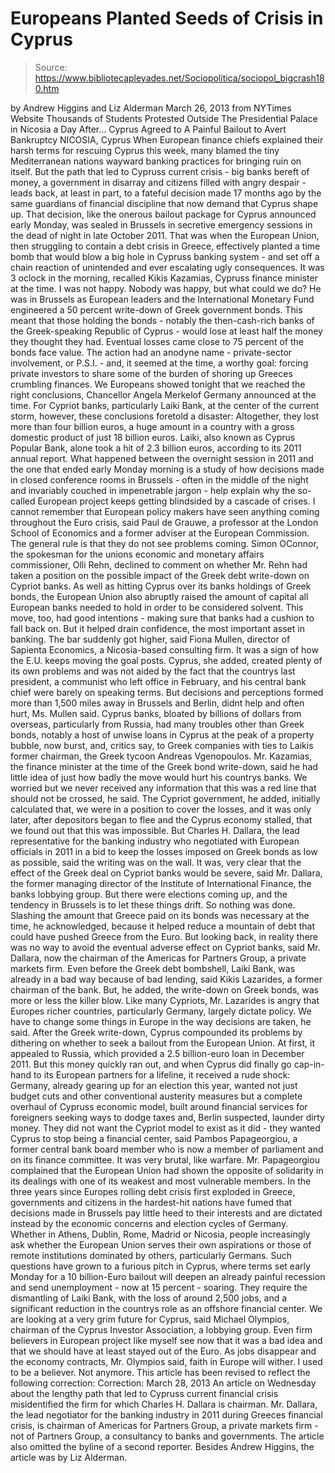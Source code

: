 # Europeans Planted Seeds of Crisis in Cyprus

> Source: https://www.bibliotecapleyades.net/Sociopolitica/sociopol_bigcrash180.htm

by Andrew Higgins and Liz Alderman
March 26, 2013
from
NYTimes Website
Thousands of Students Protested Outside The Presidential Palace in Nicosia a
Day After...
Cyprus Agreed to A Painful
Bailout to Avert Bankruptcy
NICOSIA, Cyprus
When European finance chiefs explained their
harsh terms for rescuing Cyprus this week, many blamed the tiny
Mediterranean nations wayward banking practices for bringing ruin on
itself.
But the path that led to Cypruss current crisis - big banks bereft of
money, a government in disarray and citizens filled with angry despair -
leads back, at least in part, to a fateful decision made 17 months ago by
the same guardians of financial discipline that now demand that Cyprus shape
up.
That decision, like the onerous bailout package for Cyprus announced early
Monday, was sealed in Brussels in secretive emergency sessions in the dead
of night in late October 2011.
That was when the European Union, then
struggling to contain a debt crisis in Greece, effectively planted a time
bomb that would blow a big hole in Cypruss banking system - and set off a
chain reaction of unintended and ever escalating ugly consequences.
It was 3 oclock in the morning, recalled
Kikis Kazamias, Cypruss finance minister at the time. I was not happy.
Nobody was happy, but what could we do?
He was in Brussels as European leaders and the
International Monetary Fund engineered a 50 percent write-down of Greek
government bonds.
This meant that those holding the bonds -
notably the then-cash-rich banks of the Greek-speaking Republic of Cyprus -
would lose at least half the money they thought they had. Eventual losses
came close to 75 percent of the bonds face value.
The action had an anodyne name - private-sector involvement, or P.S.I. -
and, it seemed at the time, a worthy goal: forcing private investors to
share some of the burden of shoring up Greeces crumbling finances.
We Europeans showed tonight that we reached
the right conclusions, Chancellor Angela Merkelof Germany announced at
the time.
For Cypriot banks, particularly Laiki Bank, at
the center of the current storm, however, these conclusions foretold a
disaster: Altogether, they lost more than four billion euros, a huge amount
in a country with a gross domestic product of just 18 billion euros.
Laiki, also known as Cyprus Popular Bank,
alone took a hit of 2.3 billion euros, according to its 2011 annual report.
What happened between the overnight session in 2011 and the one that ended
early Monday morning is a study of how decisions made in closed conference
rooms in Brussels - often in the middle of the night and invariably couched
in impenetrable jargon - help explain why the so-called European project
keeps getting blindsided by a cascade of crises.
I cannot remember that European policy
makers have seen anything coming throughout the Euro crisis, said Paul
de Grauwe, a professor at the London School of Economics and a former
adviser at the European Commission.
The general rule is that they do not see
problems coming.
Simon OConnor, the spokesman for the
unions economic and monetary affairs commissioner, Olli Rehn,
declined to comment on whether Mr. Rehn had taken a position on the possible
impact of the Greek debt write-down on Cypriot banks.
As well as hitting Cyprus over its banks holdings of Greek bonds, the
European Union also abruptly raised the amount of capital all European banks
needed to hold in order to be considered solvent. This move, too, had good
intentions - making sure that banks had a cushion to fall back on.
But it helped drain confidence, the most
important asset in banking.
The bar suddenly got higher, said Fiona
Mullen, director of Sapienta Economics, a Nicosia-based consulting firm.
It was a sign of how the E.U. keeps moving the goal posts.
Cyprus, she added, created plenty of its own
problems and was not aided by the fact that the countrys last president, a
communist who left office in February, and his central bank chief were
barely on speaking terms.
But decisions and perceptions formed more than
1,500 miles away in Brussels and Berlin,
didnt help and often hurt, Ms. Mullen
said.
Cyprus banks, bloated by billions of dollars
from overseas, particularly from Russia, had many troubles other than Greek
bonds, notably a host of unwise loans in Cyprus at the peak of a property
bubble, now burst, and, critics say, to Greek companies with ties to Laikis
former chairman, the Greek tycoon Andreas Vgenopoulos.
Mr. Kazamias, the finance minister at the time of the Greek bond write-down,
said he had little idea of just how badly the move would hurt his countrys
banks.
We worried but we never received any
information that this was a red line that should not be crossed, he
said.
The Cypriot government, he added, initially calculated that,
we
were in a position to cover the losses, and it was only later, after
depositors began to flee and the Cyprus economy stalled, that we found
out that this was impossible.
But Charles H. Dallara, the lead
representative for the banking industry who negotiated with European
officials in 2011 in a bid to keep the losses imposed on Greek bonds as low
as possible, said the writing was on the wall.
It was,
very clear that the effect of the Greek
deal on Cypriot banks would be severe, said Mr. Dallara, the former
managing director of the Institute of International Finance, the banks
lobbying group.
But there were elections coming up, and the
tendency in Brussels is to let these things drift. So nothing was done.
Slashing the amount that Greece paid on its
bonds was necessary at the time, he acknowledged, because it helped reduce a
mountain of debt that could have pushed Greece from the Euro.
But looking back, in reality there was no
way to avoid the eventual adverse effect on Cypriot banks, said Mr.
Dallara, now the chairman of the Americas for Partners Group, a private
markets firm.
Even before the Greek debt bombshell, Laiki
Bank,
was already in a bad way because of bad
lending, said Kikis Lazarides, a former chairman of the bank.
But, he added, the write-down on Greek bonds,
was more or less the killer blow.
Like many Cypriots, Mr. Lazarides is
angry that Europes richer countries, particularly Germany, largely dictate
policy.
We have to change some things in Europe in
the way decisions are taken, he said.
After the Greek write-down, Cyprus compounded
its problems by dithering on whether to seek a bailout from the European
Union.
At first, it appealed to Russia, which provided
a 2.5 billion-euro loan in December 2011.
But this money quickly ran out, and when Cyprus
did finally go cap-in-hand to its European partners for a lifeline, it
received a rude shock: Germany, already gearing up for an election this
year, wanted not just budget cuts and other conventional austerity measures
but a complete overhaul of Cypruss economic model, built around financial
services for foreigners seeking ways to dodge taxes and, Berlin suspected,
launder dirty money.
They did not want the Cypriot model to
exist as it did - they wanted Cyprus to stop being a financial center,
said Pambos Papageorgiou, a former central bank board member who is now
a member of parliament and on its finance committee.
It was very brutal, like warfare.
Mr. Papageorgiou complained that the
European Union had shown the opposite of solidarity in its dealings with
one of its weakest and most vulnerable members.
In the three years since Europes rolling debt crisis first exploded in
Greece, governments and citizens in the hardest-hit nations have fumed that
decisions made in Brussels pay little heed to their interests and are
dictated instead by the economic concerns and election cycles of Germany.
Whether in Athens, Dublin, Rome, Madrid or
Nicosia, people increasingly ask whether the European Union serves their own
aspirations or those of remote institutions dominated by others,
particularly Germans.
Such questions have grown to a furious pitch in Cyprus, where terms set
early Monday for a 10 billion-Euro bailout will deepen an already painful
recession and send unemployment - now at 15 percent - soaring.
They require the dismantling of
Laiki Bank, with
the loss of around 2,500 jobs, and a significant reduction in the countrys
role as an offshore financial center.
We are looking at a very grim future for
Cyprus, said Michael Olympios, chairman of the Cyprus Investor
Association, a lobbying group. Even firm believers in European project
like myself see now that it was a bad idea and that we should have at
least stayed out of the Euro.
As jobs disappear and the economy contracts, Mr.
Olympios said, faith in Europe will wither.
I used to be a believer. Not anymore.
This article has been revised to reflect the following correction:
Correction: March 28, 2013
An article on Wednesday about the lengthy
path that led to Cypruss current financial crisis misidentified the
firm for which Charles H. Dallara is chairman.
Mr. Dallara, the lead negotiator for the
banking industry in 2011 during Greeces financial crisis, is chairman
of Americas for Partners Group, a private markets firm - not of
Partners
Group, a consultancy to banks and governments.
The article also omitted
the byline of a second reporter. Besides Andrew Higgins, the article was by
Liz Alderman.
